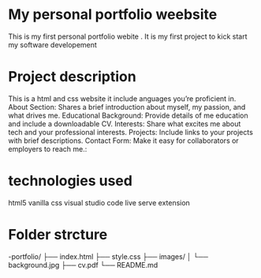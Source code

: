 # My personal portfolio weebsite
This is my first personal portfolio webite . It is my first project to kick start my software developement 





# Project description 
This is a html and css website
it include anguages you’re proficient in.
About Section: Shares a brief introduction about myself, my  passion, and what drives me.
Educational Background: Provide details of me education and include a downloadable CV.
Interests: Share what excites me about tech and your professional interests.
Projects: Include links to your projects with brief descriptions.
Contact Form: Make it easy for collaborators or employers to reach me.:

# technologies used 
html5
vanilla css
visual studio code
live serve extension

# Folder strcture
-portfolio/ ├── index.html ├── style.css ├── images/ │   └── background.jpg ├── cv.pdf └── README.md 













